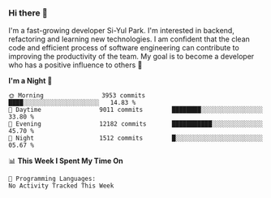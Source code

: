 ### Hi there 👋


I'm a fast-growing developer Si-Yul Park. I'm interested in backend, refactoring and learning new technologies. I am confident that the clean code and efficient process of software engineering can contribute to improving the productivity of the team. My goal is to become a developer who has a positive influence to others 🔭

<!--START_SECTION:waka-->
**I'm a Night 🦉** 

```text
🌞 Morning                3953 commits        ████░░░░░░░░░░░░░░░░░░░░░   14.83 % 
🌆 Daytime                9011 commits        ████████░░░░░░░░░░░░░░░░░   33.80 % 
🌃 Evening                12182 commits       ███████████░░░░░░░░░░░░░░   45.70 % 
🌙 Night                  1512 commits        █░░░░░░░░░░░░░░░░░░░░░░░░   05.67 % 
```


📊 **This Week I Spent My Time On** 

```text
💬 Programming Languages: 
No Activity Tracked This Week
```


<!--END_SECTION:waka-->
